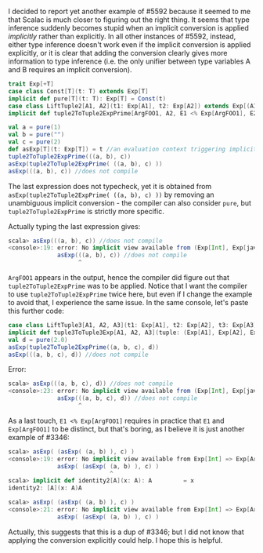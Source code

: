 I decided to report yet another example of #5592 because it seemed to me that Scalac is much closer to figuring out the right thing. It seems that type inference suddenly becomes stupid when an implicit conversion is applied *implicitly* rather than explicitly. In all other instances of #5592, instead, either type inference doesn't work even if the implicit conversion is applied explicitly, or it is clear that adding the conversion clearly gives more information to type inference (i.e. the only unifier between type variables A and B requires an implicit conversion).

```scala
trait Exp[+T]
case class Const[T](t: T) extends Exp[T]
implicit def pure[T](t: T): Exp[T] = Const(t)
case class LiftTuple2[A1, A2](t1: Exp[A1], t2: Exp[A2]) extends Exp[(A1, A2)]
implicit def tuple2ToTuple2ExpPrime[ArgFOO1, A2, E1 <% Exp[ArgFOO1], E2 <% Exp[A2]](tuple: (E1, E2)): LiftTuple2[ArgFOO1, A2] = LiftTuple2[ArgFOO1, A2](tuple._1, tuple._2)

val a = pure(1)
val b = pure("")
val c = pure(2)
def asExp[T](t: Exp[T]) = t //an evaluation context triggering implicit conversions
tuple2ToTuple2ExpPrime(((a, b), c))
asExp(tuple2ToTuple2ExpPrime( ((a, b), c) ))
asExp(((a, b), c)) //does not compile
```

The last expression does not typecheck, yet it is obtained from `asExp(tuple2ToTuple2ExpPrime( ((a, b), c) ))` by removing an unambiguous implicit conversion - the compiler can also consider `pure`, but `tuple2ToTuple2ExpPrime` is strictly more specific.

Actually typing the last expression gives:
```scala
scala> asExp(((a, b), c)) //does not compile
<console>:19: error: No implicit view available from (Exp[Int], Exp[java.lang.String]) => Exp[ArgFOO1].
              asExp(((a, b), c)) //does not compile
                    ^
```
`ArgFOO1` appears in the output, hence the compiler did figure out that `tuple2ToTuple2ExpPrime` was to be applied.
Notice that I want the compiler to use `tuple2ToTuple2ExpPrime` twice here, but even if I change the example to avoid that, I experience the same issue.
In the same console, let's paste this further code:
```scala
case class LiftTuple3[A1, A2, A3](t1: Exp[A1], t2: Exp[A2], t3: Exp[A3]) extends Exp[(A1, A2, A3)]
implicit def tuple3ToTuple3Exp[A1, A2, A3](tuple: (Exp[A1], Exp[A2], Exp[A3])): LiftTuple3[A1, A2, A3] = LiftTuple3[A1, A2, A3](tuple._1, tuple._2, tuple._3)
val d = pure(2.0)
asExp(tuple2ToTuple2ExpPrime((a, b, c), d))
asExp(((a, b, c), d)) //does not compile
```

Error:
```scala
scala> asExp(((a, b, c), d)) //does not compile
<console>:23: error: No implicit view available from (Exp[Int], Exp[java.lang.String], Exp[Int]) => Exp[ArgFOO1].
              asExp(((a, b, c), d)) //does not compile
                    ^
```

As a last touch, `E1 <% Exp[ArgFOO1]` requires in practice that `E1` and `Exp[ArgFOO1]` to be distinct, but that's boring, as I believe it is just another example of #3346:
```scala
scala> asExp( (asExp( (a, b) ), c) )
<console>:19: error: No implicit view available from Exp[Int] => Exp[ArgFOO1].
              asExp( (asExp( (a, b) ), c) )
                             ^
scala> implicit def identity2[A](x: A): A         = x
identity2: [A](x: A)A

scala> asExp( (asExp( (a, b) ), c) )
<console>:21: error: No implicit view available from Exp[Int] => Exp[ArgFOO1].
              asExp( (asExp( (a, b) ), c) )
```
Actually, this suggests that this is a dup of #3346; but I did not know that applying the conversion explicitly could help. I hope this is helpful.
